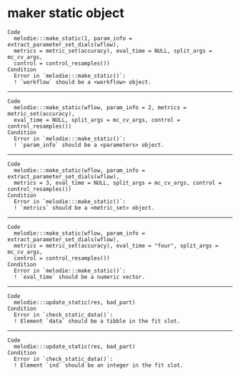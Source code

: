 # maker static object

    Code
      melodie:::make_static(1, param_info = extract_parameter_set_dials(wflow),
      metrics = metric_set(accuracy), eval_time = NULL, split_args = mc_cv_args,
      control = control_resamples())
    Condition
      Error in `melodie:::make_static()`:
      ! `workflow` should be a <workflow> object.

---

    Code
      melodie:::make_static(wflow, param_info = 2, metrics = metric_set(accuracy),
      eval_time = NULL, split_args = mc_cv_args, control = control_resamples())
    Condition
      Error in `melodie:::make_static()`:
      ! `param_info` should be a <parameters> object.

---

    Code
      melodie:::make_static(wflow, param_info = extract_parameter_set_dials(wflow),
      metrics = 3, eval_time = NULL, split_args = mc_cv_args, control = control_resamples())
    Condition
      Error in `melodie:::make_static()`:
      ! `metrics` should be a <metric_set> object.

---

    Code
      melodie:::make_static(wflow, param_info = extract_parameter_set_dials(wflow),
      metrics = metric_set(accuracy), eval_time = "four", split_args = mc_cv_args,
      control = control_resamples())
    Condition
      Error in `melodie:::make_static()`:
      ! `eval_time` should be a numeric vector.

---

    Code
      melodie:::update_static(res, bad_part)
    Condition
      Error in `check_static_data()`:
      ! Element `data` should be a tibble in the fit slot.

---

    Code
      melodie:::update_static(res, bad_part)
    Condition
      Error in `check_static_data()`:
      ! Element `ind` should be an integer in the fit slot.

